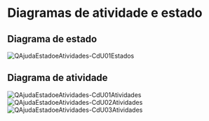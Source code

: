 # Diagramas de atividade e estado

## Diagrama de estado 

![QAjudaEstadoeAtividades-CdU01Estados](https://github.com/tads-cnat/qajuda/assets/112009958/59406740-76aa-41cc-a623-63627e13052b)


## Diagrama de atividade

![QAjudaEstadoeAtividades-CdU01Atividades](https://github.com/tads-cnat/qajuda/assets/112009958/2110b5fe-3945-4713-a4c3-757dac3d1544)
![QAjudaEstadoeAtividades-CdU02Atividades](https://github.com/tads-cnat/qajuda/assets/112009958/3d3832a2-8b32-44f0-840c-dc1c51e1cc60)
![QAjudaEstadoeAtividades-CdU03Atividades](https://github.com/tads-cnat/qajuda/assets/112009958/527c988c-cc22-490d-89bd-e7e16bd8ad6e)

